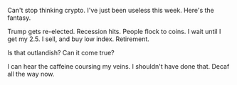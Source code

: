 Can't stop thinking crypto. I've just been useless this week. Here's the fantasy.

Trump gets re-elected. Recession hits. People flock to coins. I wait until I get my 2.5. I sell, and buy low index. Retirement.

Is that outlandish? Can it come true?

I can hear the caffeine coursing my veins. I shouldn't have done that. Decaf all the way now.
